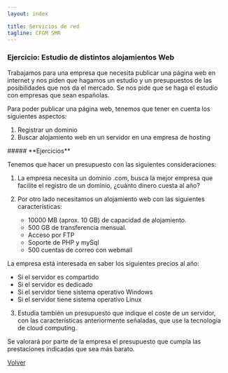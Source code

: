 ```yaml
---
layout: index

title: Servicios de red 
tagline: CFGM SMR
---
```

### Ejercicio: Estudio de distintos alojamientos Web

Trabajamos para una empresa que necesita publicar una página web en internet y nos piden que hagamos un estudio y un presupuestos de las posibilidades que nos da el mercado. Se nos pide que se haga el estudio con empresas que sean españolas.

Para poder publicar una página web, tenemos que tener en cuenta los siguientes aspectos:

1. Registrar un dominio
2. Buscar alojamiento web en un servidor en una empresa de hosting

<div class='ejercicios' markdown='1'>
##### **Ejercicios**

Tenemos que hacer un presupuesto con las siguientes consideraciones:

1. La empresa necesita un dominio .com, busca la mejor empresa que facilite el registro de un dominio, ¿cuánto dinero cuesta al año?
2. Por otro lado necesitamos un alojamiento web con las siguientes características:

   * 10000 MB (aprox. 10 GB) de capacidad de alojamiento.
   * 500 GB de transferencia mensual.
   * Acceso por FTP
   * Soporte de PHP y mySql
   * 500 cuentas de correo con webmail

 La empresa está interesada en saber los siguientes precios al año:

   * Si el servidor es compartido
   * Si el servidor es dedicado
   * Si el servidor tiene sistema operativo Windows
   * Si el servidor tiene sistema operativo Linux
3. Estudia también un presupuesto que indique el coste de un servidor, con las características anteriormente señaladas, que use la tecnología de cloud computing.

</div>

Se valorará por parte de la empresa el presupuesto que cumpla las prestaciones indicadas que sea más barato.


[Volver](index)
